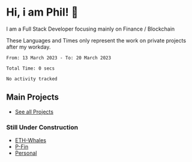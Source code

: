 # Hi, i am Phil! 👋
I am a Full Stack Developer focusing mainly on Finance / Blockchain

These Languages and Times only represent the work on private projects after my workday.
<!--START_SECTION:waka-->

```text
From: 13 March 2023 - To: 20 March 2023

Total Time: 0 secs

No activity tracked
```

<!--END_SECTION:waka-->

## Main Projects
- [See all Projects](https://www.github.com/phil-schmidtke/projects)
### Still Under Construction
- [ETH-Whales](https://www.eth-whales.com)
- [P-Fin](https://www.p-fin.de)
- [Personal](https://www.phil-schmidtke.de)
